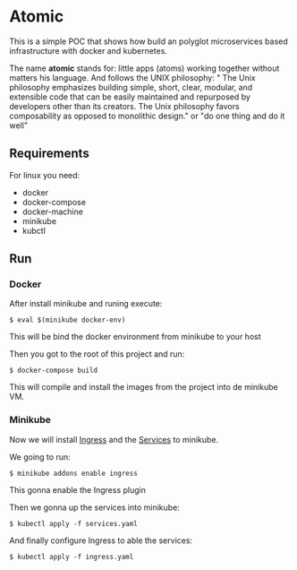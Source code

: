 # Atomic
This is a simple POC that shows how build an polyglot microservices based infrastructure with docker and kubernetes.

The name **atomic** stands for: little apps (atoms) working together without matters his language. And follows the UNIX philosophy: "
The Unix philosophy emphasizes building simple, short, clear, modular, and extensible code that can be easily maintained and repurposed by developers other than its creators. The Unix philosophy favors composability as opposed to monolithic design." or "do one thing and do it well"

## Requirements
For linux you need:
 - docker
 - docker-compose
 - docker-machine
 - minikube
 - kubctl

## Run
### Docker
After install minikube and runing execute:
```
$ eval $(minikube docker-env)
```
This will be bind the docker environment from minikube to your host

Then you got to the root of this project and run:

```
$ docker-compose build
```
This will compile and install the images from the project into de minikube VM.

### Minikube
Now we will install [Ingress](https://kubernetes.io/docs/concepts/services-networking/ingress/) and the [Services](https://kubernetes.io/docs/concepts/services-networking/service/) to minikube.

We going to run:
```
$ minikube addons enable ingress
```
This gonna enable the Ingress plugin

Then we gonna up the services into minikube:
```
$ kubectl apply -f services.yaml
```

And finally configure Ingress to able the services:
```
$ kubectl apply -f ingress.yaml
```